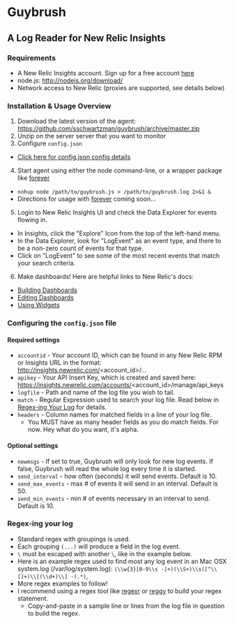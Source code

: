 # Guybrush
## A Log Reader for New Relic Insights

### Requirements

- A New Relic Insights account. Sign up for a free account [here](http://newrelic.com)
- node.js: http://nodejs.org/download/
- Network access to New Relic (proxies are supported, see details below)

### Installation & Usage Overview

1. Download the latest version of the agent: https://github.com/sschwartzman/guybrush/archive/master.zip
2. Unzip on the server server that you want to monitor
3. Configure `config.json` 
  * [Click here for config.json config details](#configjson)
4. Start agent using either the node command-line, or a wrapper package like [forever](https://github.com/nodejitsu/forever)
  * `nohup node /path/to/guybrush.js > /path/to/guybrush.log 2>&1 &`
  * Directions for usage with [forever](https://github.com/nodejitsu/forever) coming soon...
5. Login to New Relic Insights UI and check the Data Explorer for events flowing in.
  * In Insights, click the "Explore" Icon from the top of the left-hand menu. 
  * In the Data Explorer, look for "LogEvent" as an event type, and there to be a non-zero count of events for that type.
  * Click on "LogEvent" to see some of the most recent events that match your search criteria.
6. Make dashboards! Here are helpful links to New Relic's docs:
  * [Building Dashboards](https://docs.newrelic.com/docs/insights/new-relic-insights/managing-dashboards-and-data/building-insights-dashboards)
  * [Editing Dashboards](https://docs.newrelic.com/docs/insights/new-relic-insights/managing-dashboards-and-data/editing-insights-dashboards)
  * [Using Widgets](https://docs.newrelic.com/docs/insights/new-relic-insights/managing-dashboards-and-data/using-widgets)

### <a name="configjson"></a> Configuring the `config.json` file

#### Required settings

* `accountid` - Your account ID, which can be found in any New Relic RPM or Insights URL in the format: http://insights.newrelic.com/<account_id>/...
* `apikey` - Your API Insert Key, which is created and saved here: https://insights.newrelic.com/accounts/<account_id>/manage/api_keys
* `logfile` - Path and name of the log file you wish to tail.
* `match` - Regular Expression used to search your log file. Read below in [Regex-ing Your Log](#regex) for details.
* `headers` - Column names for matched fields in a line of your log file.
  * You MUST have as many header fields as you do match fields. For now. Hey what do you want, it's alpha.

#### Optional settings

* `newmsgs` - If set to true, Guybrush will only look for new log events. If false, Guybrush will read the whole log every time it is started.
* `send_interval` - how often (seconds) it will send events. Default is 10.
* `send_max_events` - max # of events it will send in an interval. Default is 50.
* `send_min_events` - min # of events necessary in an interval to send. Default is 10.

### <a name="regex"></a> Regex-ing your log

* Standard regex with groupings is used.
* Each grouping `(...)` will produce a field in the log event.
* `\` must be escaped with another `\`, like in the example below.
* Here is an example regex used to find most any log event in an Mac OSX system.log (/var/log/system.log):
  `(\\w{3}[0-9\\s -]+)(\\S+)\\s([^\\[]+)\\[(\\d+)\\] -(.*)`,
* More regex examples to follow!
* I recommend using a regex tool like [regexr](http://www.regexr.com/) or [reggy](http://reggyapp.com/) to build your regex statement.
    * Copy-and-paste in a sample line or lines from the log file in question to build the regex.

